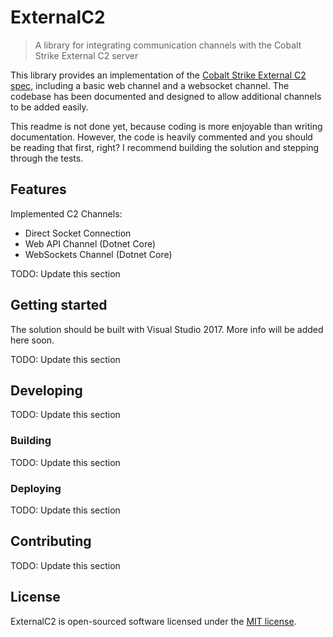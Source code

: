 # ExternalC2
> A library for integrating communication channels with the Cobalt Strike External C2 server

This library provides an implementation of the [Cobalt Strike External C2 spec](https://www.cobaltstrike.com/help-externalc2), 
including a basic web channel and a websocket channel. The codebase has been documented and designed to allow additional channels to be
added easily.

This readme is not done yet, because coding is more enjoyable than writing documentation. However, the code is heavily commented and 
you should be reading that first, right? I recommend building the solution and stepping through the tests.

## Features

Implemented C2 Channels:
* Direct Socket Connection
* Web API Channel (Dotnet Core)
* WebSockets Channel (Dotnet Core)

TODO: Update this section

## Getting started

The solution should be built with Visual Studio 2017. More info will be added here soon.

TODO: Update this section

## Developing

TODO: Update this section

### Building

TODO: Update this section

### Deploying

TODO: Update this section

## Contributing

TODO: Update this section

## License

ExternalC2 is open-sourced software licensed under the [MIT license](http://opensource.org/licenses/MIT).
